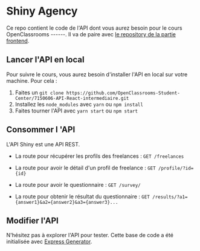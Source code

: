 # Shiny Agency

Ce repo contient le code de l'API dont vous aurez besoin pour le cours OpenClassrooms ------.
Il va de paire avec [le repository de la partie frontend](https://github.com/OpenClassrooms-Student-Center/7150606-React-intermediaire.git).


## Lancer l'API en local

Pour suivre le cours, vous aurez besoin d'installer l'API en local sur votre machine. Pour cela :
1. Faites un `git clone https://github.com/OpenClassrooms-Student-Center/7150606-API-React-intermediaire.git`
2. Installez les `node_modules` avec `yarn` ou `npm install`
3. Faites tourner l'API avec `yarn start` ou `npm start`


## Consommer l 'API
L'API Shiny est une API REST. 

- La route pour récupérer les profils des freelances :
`GET /freelances`

- La route pour avoir le détail d'un profil de freelance :
`GET /profile/?id={id}`

- La route pour avoir le questionnaire :
`GET /survey/`

- La route pour obtenir le résultat du questionnaire :
`GET /results/?a1={answer1}&a2={answer2}&a3={answer3}...`


## Modifier l'API

N'hésitez pas à explorer l'API pour tester. Cette base de code a été initialisée avec [Express Generator](https://expressjs.com/fr/starter/generator.html).